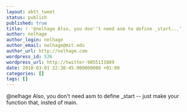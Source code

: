 ```yaml
---
layout: aktt_tweet
status: publish
published: true
title: ! '@nelhage Also, you don''t need asm to define _start...'
author: nelhage
author_login: nelhage
author_email: nelhage@mit.edu
author_url: http://nelhage.com
wordpress_id: 526
wordpress_url: http://twitter-9855111889
date: 2010-03-01 22:38:45.000000000 +01:00
categories: []
tags: []
---
```

@nelhage Also, you don't need asm to define _start -- just make your function
that, insted of main.
